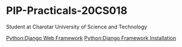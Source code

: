 # PIP-Practicals-20CS018
Student at Charotar University of Science and Technology

[Python:Django Web Framework](https://medium.com/@devhalvawala15/python-django-web-framework-a59116080d4a)
[Python:Django Framework Installation](https://medium.com/@devhalvawala15/python-django-framework-a82426a4024f)
